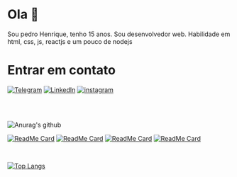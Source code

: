 # Ola 👏

Sou pedro Henrique, tenho 15 anos. Sou desenvolvedor web. Habilidade em html, css, js, reactjs e um pouco de nodejs

# Entrar em contato

[![Telegram](https://img.shields.io/badge/-TELEGRAM-2CA5E0?style=for-the-badge&logo=telegram&logoColor=white)](https://t.me/pedr0_henrique)
[![LinkedIn](https://img.shields.io/badge/-LINKEDIN-0077B5?style=for-the-badge&logo=linkedin&logoColor=white)](https://www.linkedin.com/in/pedro-henrique-silva-rodrigues-0544ab199/)
[![instagram](https://img.shields.io/badge/instagram-%23E4405F.svg?&style=for-the-badge&logo=instagram&logoColor=white)](https://www.instagram.com/pedro_henrique_dev/)

<br>
<br>

![Anurag's github](https://github-readme-stats.vercel.app/api?username=pedro-henrique1&_icons=true&theme=tokyonight&count_private=true&include_all_commits&show_icons=true&count_private=true&hide=contribs)

[![ReadMe Card](https://github-readme-stats.vercel.app/api/pin/?username=pedro-henrique1&repo=semanaNLW&theme=tokyonight)](https://github.com/pedro-henrique1/semanaNLW)
[![ReadMe Card](https://github-readme-stats.vercel.app/api/pin/?username=pedro-henrique1&repo=paginacao&theme=tokyonight)](https://github.com/pedro-henrique1/paginacao)
[![ReadMe Card](https://github-readme-stats.vercel.app/api/pin/?username=pedro-henrique1&repo=formulario&theme=tokyonight)](https://github.com/pedro-henrique1/formulario)
[![ReadMe Card](https://github-readme-stats.vercel.app/api/pin/?username=pedro-henrique1&repo=pokemon&theme=tokyonight)](https://github.com/pedro-henrique1/pokemon)

<br>

[![Top Langs](https://github-readme-stats.vercel.app/api/top-langs/?username=pedro-henrique1&theme=tokyonight)](https://github.com/pedro-henrique1github-readme-stats)
